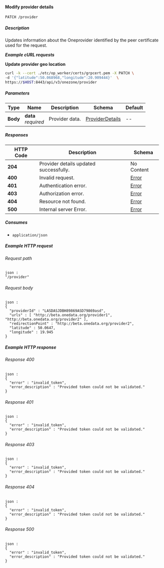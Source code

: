 
<a name="modify_provider"></a>
#### Modify provider details
```
PATCH /provider
```


##### Description
Updates information about the Oneprovider identified by the
peer certificate used for the request.

***Example cURL requests***

**Update provider geo location**
```bash
curl -k --cert ./etc/op_worker/certs/grpcert.pem -X PATCH \
-d '{"latitude":50.068968,"longitude":20.909444}'  \
https://$HOST:8443/api/v3/onezone/provider
```


##### Parameters

|Type|Name|Description|Schema|Default|
|---|---|---|---|---|
|**Body**|**data**  <br>*required*|Provider data.|[ProviderDetails](../definitions/ProviderDetails.md#providerdetails)|--|


##### Responses

|HTTP Code|Description|Schema|
|---|---|---|
|**204**|Provider details updated successfully.|No Content|
|**400**|Invalid request.|[Error](../definitions/Error.md#error)|
|**401**|Authentication error.|[Error](../definitions/Error.md#error)|
|**403**|Authorization error.|[Error](../definitions/Error.md#error)|
|**404**|Resource not found.|[Error](../definitions/Error.md#error)|
|**500**|Internal server Error.|[Error](../definitions/Error.md#error)|


##### Consumes

* `application/json`


##### Example HTTP request

###### Request path
```
json :
"/provider"
```


###### Request body
```
json :
{
  "providerId" : "LASDASJDBH89869ASD79869asd",
  "urls" : [ "http://beta.onedata.org/provider1", "http://beta.onedata.org/provider2" ],
  "redirectionPoint" : "http://beta.onedata.org/provider2",
  "latitude" : 50.0647,
  "longitude" : 19.945
}
```


##### Example HTTP response

###### Response 400
```
json :
{
  "error" : "invalid_token",
  "error_description" : "Provided token could not be validated."
}
```


###### Response 401
```
json :
{
  "error" : "invalid_token",
  "error_description" : "Provided token could not be validated."
}
```


###### Response 403
```
json :
{
  "error" : "invalid_token",
  "error_description" : "Provided token could not be validated."
}
```


###### Response 404
```
json :
{
  "error" : "invalid_token",
  "error_description" : "Provided token could not be validated."
}
```


###### Response 500
```
json :
{
  "error" : "invalid_token",
  "error_description" : "Provided token could not be validated."
}
```




